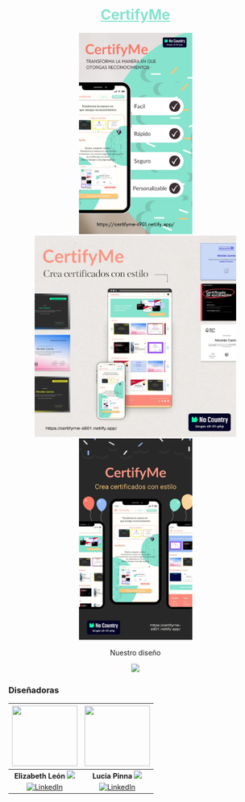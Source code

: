 <div align="center">
<h1>
<a href="https://certifyme0901.netlify.app/" target="_blank" rel="noopener noreferrer" style="color: #86E3CE">CertifyMe</a>
</h1>
<img src="https://github.com/No-Country/s9-01-t-php-react/blob/dev/ux-ui/mockup/1.jpeg" style="height: 400px">

<img src="https://github.com/No-Country/s9-01-t-php-react/blob/dev/ux-ui/mockup/3.jpeg" style="height: 400px">

<img src="https://github.com/No-Country/s9-01-t-php-react/blob/dev/ux-ui/mockup/4.jpeg" style="height: 400px">
<p>
<p>Nuestro diseño</p>
<a href="https://www.figma.com/file/XyfpWhKqWftYwl4Fe5T3md/NoCountry-S9?type=design&node-id=1220%3A8455&mode=design&t=fFmw6tN0AjMei0Ag-1" target="_blank" rel="noopener noreferrer">
  <img src="https://img.shields.io/badge/Figma-%23F24E1E.svg?style=for-the-badge&logo=Figma&logoColor=white"/>
</a>
</div>

### Diseñadoras

|  <img src="https://ca.slack-edge.com/T032Y55Q6VC-U054DFJSR2T-3ea5ea0b27f6-512" width="130" height="120">  | <img src="https://ca.slack-edge.com/T032Y55Q6VC-U05C29Q39HB-0d27fa529f29-512" width="130" height="120">  | 
|:-:|:-:|
| **Elizabeth León** <img src="https://i.ibb.co/Ln0vhg4/AR.png"> | **Lucia Pinna** <img src="https://i.ibb.co/Ln0vhg4/AR.png">| 
 [![LinkedIn](https://img.shields.io/badge/LinkedIn-%230077B5.svg?&style=for-the-badge&logo=linkedin&logoColor=white)](https://www.linkedin.com/in/elizabethleonperez/) |  [![LinkedIn](https://img.shields.io/badge/LinkedIn-%230077B5.svg?&style=for-the-badge&logo=linkedin&logoColor=white)](https://www.linkedin.com/in/lucia-pinna/) | 
